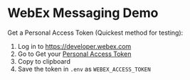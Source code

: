 # WebEx Messaging Demo

Get a Personal Access Token (Quickest method for testing):

1. Log in to https://developer.webex.com
2. Go to Get your [Personal Access Token](https://developer.webex.com/docs/getting-your-personal-access-token#get-your-personal-access-token)
3. Copy to clipboard
4. Save the token in `.env` as `WEBEX_ACCESS_TOKEN`

